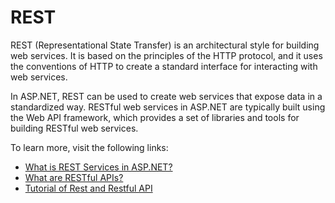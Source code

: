 # REST

REST (Representational State Transfer) is an architectural style for building web services. It is based on the principles of the HTTP protocol, and it uses the conventions of HTTP to create a standard interface for interacting with web services.

In ASP.NET, REST can be used to create web services that expose data in a standardized way. RESTful web services in ASP.NET are typically built using the Web API framework, which provides a set of libraries and tools for building RESTful web services.

To learn more, visit the following links:

- [What is REST Services in ASP.NET?](http://www.codedigest.com/quick-start/16/what-is-rest-services-how-to-create-rest-services-in-aspnet)
- [What are RESTful APIs?](https://www.pragimtech.com/blog/blazor/what-are-restful-apis/)
- [Tutorial of Rest and Restful API](https://www.youtube.com/watch?v=4r1CIUs5s2I)
